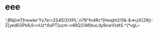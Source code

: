 # eee
';BN*j}mTfrwwke*'Yy7sr>2S45)2)XPL';n78^fn4Rc*[Heajht2!5&amp;-&amp;=>cjX{Z#j)-Z[yedEGPk8,6&lt;vUz*.6sPT]ucm-v4RQ2{_M_{buLdy8xwV}dtS.^{*vgL~
